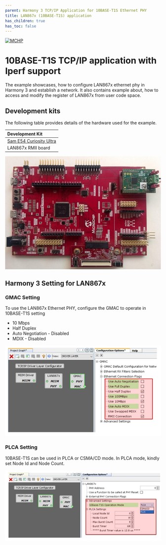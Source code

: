 ```yaml
---
parent: Harmony 3 TCP/IP Application for 10BASE-T1S Ethernet PHY
title: LAN867x (10BASE-T1S) application
has_children: true
has_toc: false
---
```

[![MCHP](https://www.microchip.com/ResourcePackages/Microchip/assets/dist/images/logo.png)](https://www.microchip.com)

# 10BASE-T1S TCP/IP application with Iperf support

The example showcases, how to configure LAN867x ethernet phy in Harmony 3 and establish a network. It also contains example about, how to access and modify the register of LAN867x from user code space.

## Development kits
The following table provides details of the hardware used for the example.

| Development Kit |
|:---------|
|[Sam E54 Curiosity Ultra](https://www.microchip.com/Developmenttools/ProductDetails/DM320210) |
|LAN867x RMII board|

![Setup](docs/SamE54_cult_Lan867x.jpg)

## Harmony 3 Setting for LAN867x
### GMAC Setting
To use the LAN867x Ethernet PHY, configure the GMAC to operate in 10BASE-T1S setting
* 10 Mbps
* Half Duplex
* Auto Negotiation - Disabled
* MDIX - Disabled


![GMAC](docs/Gmac_setting.jpg)


### PLCA Setting
10BASE-T1S can be used in PLCA or CSMA/CD mode.
In PLCA mode, kindly set Node Id and Node Count.

![PLCA](docs/Plca_setting.jpg)

